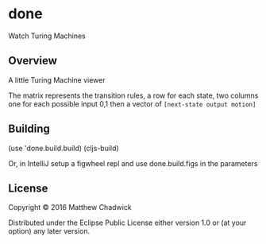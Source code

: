 # done

Watch Turing Machines

## Overview

A little Turing Machine viewer

The matrix represents the transition rules, a row for each state, two columns
 one for each possible input 0,1 then a vector of `[next-state output motion]`

## Building

(use 'done.build.build) (cljs-build)

Or, in IntelliJ setup a figwheel repl and use done.build.figs in the parameters

## License

Copyright © 2016 Matthew Chadwick

Distributed under the Eclipse Public License either version 1.0 or (at your option) any later version.
